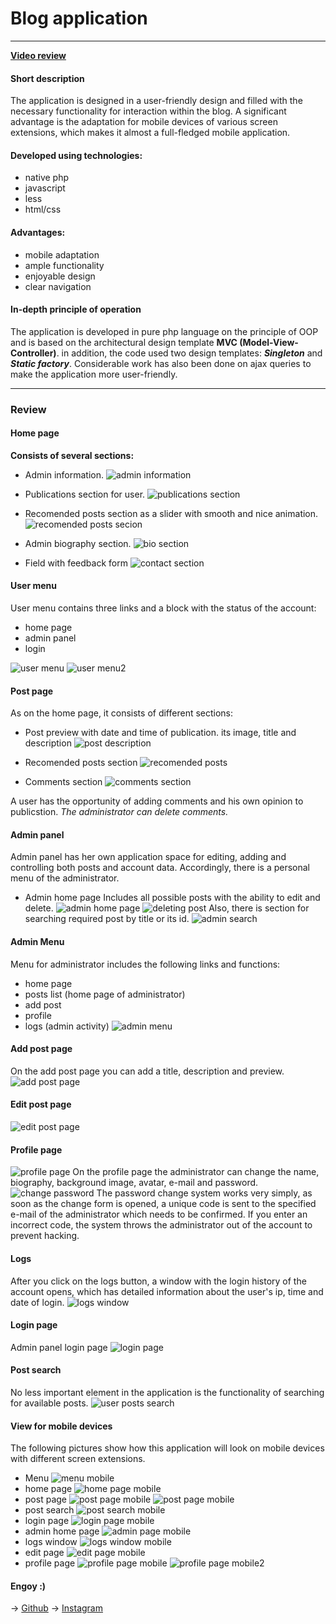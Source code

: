 # __Blog application__
---

__[Video review](https://www.youtube.com/channel/UCYud0jvwQWoQndJTOENnL-g)__

#### __Short description__
The application is designed in a user-friendly design and filled with the necessary functionality for interaction within the blog. A significant advantage is the adaptation for mobile devices of various screen extensions, which makes it almost a full-fledged mobile application. 

#### __Developed using technologies:__
* native php
* javascript
* less
* html/css

#### __Advantages:__
* mobile adaptation
* ample functionality
* enjoyable design
* clear navigation

#### __In-depth principle of operation__
The application is developed in pure php language on the principle of OOP and is based on the architectural design template __MVC (Model-View-Controller)__. in addition, the code used two design templates: *__Singleton__* and *__Static factory__*. Considerable work has also been done on ajax queries to make the application more user-friendly.

---

### Review
#### __Home page__
__Consists of several sections:__

* Admin information.
![admin information](public/images/readme/homepage.png)

* Publications section for user.
![publications section](public/images/readme/postsSection.png)

* Recomended posts section as a slider with smooth and nice animation. 
![recomended posts secion](public/images/readme/recomendedPostsSection.png)

* Admin biography section.
![bio section](public/images/readme/bioSection.png)

* Field with feedback form
![contact section](public/images/readme/contactSection.png)

#### __User menu__
User menu contains three links and a block with the status of the account:
* home page
* admin panel
* login

![user menu](public/images/readme/userMenu.png)
![user menu2](public/images/readme/userMenuShort.png)

#### __Post page__
As on the home page, it consists of different sections:

* Post preview with date and time of publication. its image, title and description
![post description](public/images/readme/postDescription.png)

* Recomended posts section
![recomended posts](public/images/readme/postRecomendedPostsSection.png)

* Comments section
![comments section](public/images/readme/commentsSection.png)

A user has the opportunity of adding comments and his own opinion to publicstion. _The administrator can delete comments._

#### __Admin panel__
Admin panel has her own application space for editing, adding and controlling both posts and account data. Accordingly, there is a personal menu of the administrator.

* Admin home page
Includes all possible posts with the ability to edit and delete.
![admin home page](public/images/readme/adminHomePage.png)
![deleting post](public/images/readme/deletingPost.png)
Also, there is section for searching required post by title or its id.
![admin search](public/images/readme/adminSearch.png)

#### __Admin Menu__
Menu for administrator includes the following links and functions:
* home page
* posts list (home page of administrator)
* add post
* profile
* logs (admin activity)
![admin menu](public/images/readme/adminMenu.png)

#### __Add post page__
On the add post page you can add a title, description and preview.
![add post page](public/images/readme/addPostPage.png)

#### __Edit post page__
![edit post page](public/images/readme/editPost.png)

#### __Profile page__
![profile page](public/images/readme/profilePage.png)
On the profile page the administrator can change the name, biography, background image, avatar, e-mail and password.
![change password](public/images/readme/changePassword.png)
The password change system works very simply, as soon as the change form is opened, a unique code is sent to the specified e-mail of the administrator which needs to be confirmed. If you enter an incorrect code, the system throws the administrator out of the account to prevent hacking.

#### __Logs__
After you click on the logs button, a window with the login history of the account opens, which has detailed information about the user's ip, time and date of login.
![logs window](public/images/readme/logsWindow.png)

#### __Login page__
Admin panel login page
![login page](public/images/readme/loginPage.png)

#### __Post search__
No less important element in the application is the functionality of searching for available posts.
![user posts search](public/images/readme/postsSearch.png)

#### __View for mobile devices__
The following pictures show how this application will look on mobile devices with different screen extensions.
* Menu
![menu mobile](public/images/readme/adminMenuMobile.png)
* home page
![home page mobile](public/images/readme/homePageMobile.png)
* post page
![post page mobile](public/images/readme/postPageMobile.png)
![post page mobile](public/images/readme/postPageMobile2.png)
* post search
![post search mobile](public/images/readme/postsSearchMobile.png)
* login page 
![login page mobile](public/images/readme/loginPageMobile.png)
* admin home page
![admin page mobile](public/images/readme/adminPageMobile.png)
* logs window
![logs window mobile](public/images/readme/logsWindowMobile.png)
* edit page
![edit page mobile](public/images/readme/editPageMobile.png)
* profile page
![profile page mobile](public/images/readme/profileMobile.png)
![profile page mobile2](public/images/readme/profileMobile2.png)

#### __Engoy :)__
-> [Github](https://github.com/Q-sedifo) -> [Instagram](https://www.instagram.com/oleg_s.t/)



